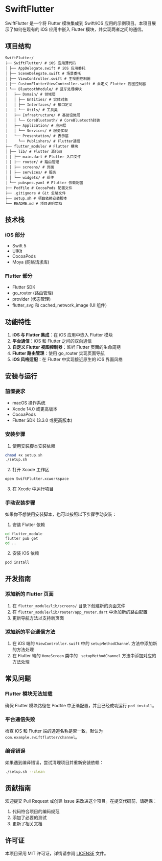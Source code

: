# SwiftFlutter

SwiftFlutter 是一个将 Flutter 模块集成到 Swift/iOS 应用的示例项目。本项目展示了如何在现有的 iOS 应用中嵌入 Flutter 模块，并实现两者之间的通信。

## 项目结构 
```
SwiftFlutter/
├── SwiftFlutter/ # iOS 应用源代码
│ ├── AppDelegate.swift # iOS 应用委托
│ ├── SceneDelegate.swift # 场景委托
│ ├── ViewController.swift # 主视图控制器
│ ├── CustomFlutterViewController.swift # 自定义 Flutter 视图控制器
│ └── BluetoothModule/ # 蓝牙处理模块
│   ├── Domain/ # 领域层
│   │ ├── Entities/ # 实体对象
│   │ ├── Interfaces/ # 接口定义 
│   │ └── Utils/ # 工具类
│   ├── Infrastructure/ # 基础设施层
│   │ └── CoreBluetooth/ # CoreBluetooth封装
│   ├── Application/ # 应用层
│   │ └── Services/ # 服务实现
│   └── Presentation/ # 表示层
│     └── Publishers/ # Flutter通信
├── flutter_module/ # Flutter 模块
│ ├── lib/ # Flutter 源代码
│ │ ├── main.dart # Flutter 入口文件
│ │ ├── router/ # 路由管理
│ │ ├── screens/ # 页面
│ │ ├── services/ # 服务
│ │ └── widgets/ # 组件
│ └── pubspec.yaml # Flutter 依赖配置
├── Podfile # CocoaPods 配置文件
├── .gitignore # Git 忽略文件
├── setup.sh # 项目依赖安装脚本
└── README.md # 项目说明文档
```


## 技术栈

### iOS 部分
- Swift 5
- UIKit
- CocoaPods
- Moya (网络请求库)

### Flutter 部分
- Flutter SDK
- go_router (路由管理)
- provider (状态管理)
- flutter_svg 和 cached_network_image (UI 组件)

## 功能特性

1. **iOS 与 Flutter 集成**：在 iOS 应用中嵌入 Flutter 模块
2. **平台通信**：iOS 和 Flutter 之间的双向通信
3. **自定义 Flutter 视图控制器**：监听 Flutter 页面的生命周期
4. **Flutter 路由管理**：使用 go_router 实现页面导航
5. **iOS 风格适配**：在 Flutter 中实现接近原生的 iOS 界面风格

## 安装与运行

### 前置要求

- macOS 操作系统
- Xcode 14.0 或更高版本
- CocoaPods
- Flutter SDK (3.3.0 或更高版本)

### 安装步骤

1. 使用安装脚本安装依赖
```bash
chmod +x setup.sh
./setup.sh
```
2. 打开 Xcode 工作区
```bash
open SwiftFlutter.xcworkspace
```
3. 在 Xcode 中运行项目

### 手动安装步骤

如果你不想使用安装脚本，也可以按照以下步骤手动安装：

1. 安装 Flutter 依赖
```bash
cd flutter_module
flutter pub get
cd ..
```
2. 安装 iOS 依赖
```bash
pod install
```

## 开发指南

### 添加新的 Flutter 页面

1. 在 `flutter_module/lib/screens/` 目录下创建新的页面文件
2. 在 `flutter_module/lib/router/app_router.dart` 中添加新的路由配置
3. 更新导航方法以支持新页面

### 添加新的平台通信方法

1. 在 iOS 端的 `ViewController.swift` 中的 `setupMethodChannel` 方法中添加新的方法处理
2. 在 Flutter 端的 `HomeScreen` 类中的 `_setupMethodChannel` 方法中添加对应的方法处理

## 常见问题

### Flutter 模块无法加载

确保 Flutter 模块路径在 Podfile 中正确配置，并且已经成功运行 `pod install`。

### 平台通信失败

检查 iOS 和 Flutter 端的通道名称是否一致，默认为 `com.example.swiftflutter/channel`。

### 编译错误

如果遇到编译错误，尝试清理项目并重新安装依赖：
```bash
./setup.sh --clean
```

## 贡献指南

欢迎提交 Pull Request 或创建 Issue 来改进这个项目。在提交代码前，请确保：

1. 代码符合项目的编码规范
2. 添加了必要的测试
3. 更新了相关文档

## 许可证

本项目采用 MIT 许可证，详情请参阅 [LICENSE](LICENSE) 文件。